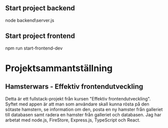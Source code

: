 ## Start project backend
node backend\server.js

## Start project frontend 
npm run start-frontend-dev

# Projektsammantställning
## Hamsterwars - Effektiv frontendutveckling
Detta är ett fullstack-projekt från kursen "Effektiv frontendutveckling". 
Syftet med appen är att man som användare skall kunna rösta på den sötaste hamstern, se information om den, posta en ny hamster från galleriet till databasen samt radera en hamster från galleriet och databasen. 
Jag har arbetat med node.js, FireStore, Express.js, TypeScript och React. 


